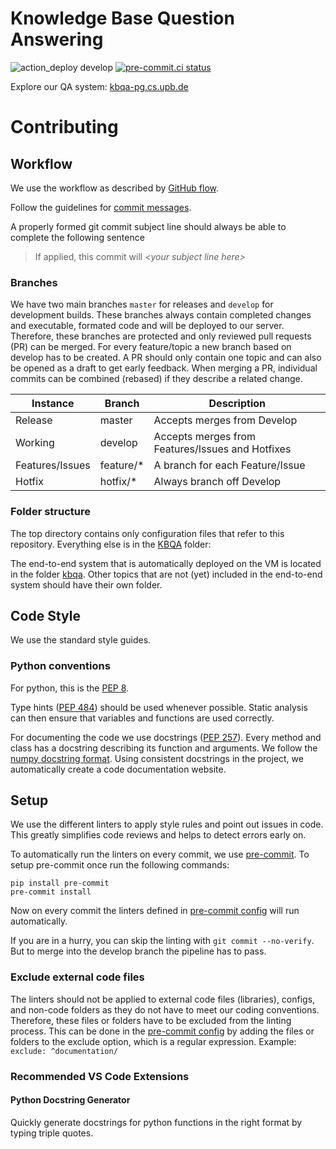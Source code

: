 # Knowledge Base Question Answering

![action_deploy develop](https://github.com/dice-group/KBQA-PG/actions/workflows/deploy.yml/badge.svg?branch=develop)
[![pre-commit.ci status](https://results.pre-commit.ci/badge/github/dice-group/KBQA-PG/develop.svg)](https://results.pre-commit.ci/latest/github/dice-group/KBQA-PG/develop)

Explore our QA system: [kbqa-pg.cs.upb.de](http://kbqa-pg.cs.upb.de/)

# Contributing

## Workflow

We use the workflow as described by [GitHub flow](https://docs.github.com/en/get-started/quickstart/github-flow).

Follow the guidelines for [commit messages](https://gist.github.com/robertpainsi/b632364184e70900af4ab688decf6f53).

A properly formed git commit subject line should always be able to complete the following sentence

> If applied, this commit will _\<your subject line here\>_

### Branches

We have two main branches `master` for releases and `develop` for development builds. These branches always contain completed changes and executable, formated code and will be deployed to our server. Therefore, these branches are protected and only reviewed pull requests (PR) can be merged. For every feature/topic a new branch based on develop has to be created. A PR should only contain one topic and can also be opened as a draft to get early feedback. When merging a PR, individual commits can be combined (rebased) if they describe a related change.

<table>
  <thead>
    <tr>
      <th>Instance</th>
      <th>Branch</th>
      <th>Description</th>
    </tr>
  </thead>
  <tbody>
    <tr>
      <td>Release</td>
      <td>master</td>
      <td>Accepts merges from Develop</td>
    </tr>
    <tr>
      <td>Working</td>
      <td>develop</td>
      <td>Accepts merges from Features/Issues and Hotfixes</td>
    </tr>
    <tr>
      <td>Features/Issues</td>
      <td>feature/*</td>
      <td>A branch for each Feature/Issue</td>
    </tr>
    <tr>
      <td>Hotfix</td>
      <td>hotfix/*</td>
      <td>Always branch off Develop</td>
    </tr>
  </tbody>
</table>

### Folder structure

The top directory contains only configuration files that refer to this repository. Everything else is in the [KBQA](/KBQA) folder:

The end-to-end system that is automatically deployed on the VM is located in the folder [kbqa](/KBQA/kbqa).
Other topics that are not (yet) included in the end-to-end system should have their own folder.

## Code Style

We use the standard style guides.

### Python conventions

For python, this is the [PEP 8](https://www.python.org/dev/peps/pep-0008/).

Type hints ([PEP 484](https://www.python.org/dev/peps/pep-0484/)) should be used whenever possible. Static analysis can then ensure that variables and functions are used correctly.

For documenting the code we use docstrings ([PEP 257](https://www.python.org/dev/peps/pep-0257/)). Every method and class has a docstring describing its function and arguments. We follow the [numpy docstring format](https://numpydoc.readthedocs.io/en/latest/format.html). Using consistent docstrings in the project, we automatically create a code documentation website.

## Setup

We use the different linters to apply style rules and point out issues in code. This greatly simplifies code reviews and helps to detect errors early on.

To automatically run the linters on every commit, we use [pre-commit](https://pre-commit.com/). To setup pre-commit once run the following commands:

```
pip install pre-commit
pre-commit install
```

Now on every commit the linters defined in [pre-commit config](.pre-commit-config.yaml) will run automatically.

If you are in a hurry, you can skip the linting with `git commit --no-verify`.
But to merge into the develop branch the pipeline has to pass.

### Exclude external code files

The linters should not be applied to external code files (libraries), configs, and non-code folders as they do not have to meet our coding conventions. Therefore, these files or folders have to be excluded from the linting process. This can be done in the [pre-commit config](.pre-commit-config.yaml) by adding the files or folders to the exclude option, which is a regular expression.
Example: `exclude: ^documentation/`

### Recommended VS Code Extensions

#### Python Docstring Generator

Quickly generate docstrings for python functions in the right format by typing triple quotes.
